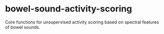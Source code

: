 # bowel-sound-activity-scoring
Core functions for unsupervised activity scoring based on spectral features of bowel sounds.
